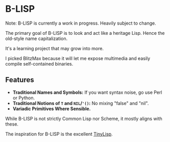 # B-LISP

Note: B-LISP is currently a work in progress. Heavily subject to change.

The primary goal of B-LISP is to look and act like a heritage Lisp. Hence the old-style name capitalization.

It's a learning project that may grow into more.

I picked BlitzMax because it will let me expose multimedia and easily compile self-contained binaries.

## Features

- **Traditional Names and Symbols:** If you want syntax noise, go use Perl or Python.
- **Traditional Notions of `T` and `NIL`/`'()`:** No mixing "false" and "nil".
- **Variadic Primitives Where Sensible.**

While B-LISP is not strictly Common Lisp nor Scheme, it mostly aligns with these.

The inspiration for B-LISP is the excellent [TinyLisp](https://github.com/Robert-van-Engelen/tinylisp).

